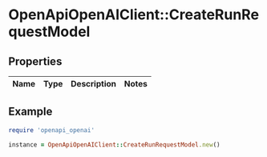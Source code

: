 # OpenApiOpenAIClient::CreateRunRequestModel

## Properties

| Name | Type | Description | Notes |
| ---- | ---- | ----------- | ----- |

## Example

```ruby
require 'openapi_openai'

instance = OpenApiOpenAIClient::CreateRunRequestModel.new()
```

